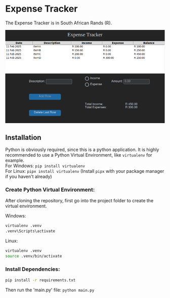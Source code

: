 # Expense Tracker

The Expense Tracker is in South African Rands \(R\).

![Screenshot](expense_tracker_screenshot.png)

## Installation

Python is obviously required, since this is a python application. It is highly recommended to use a Python Virtual Environment, like `virtualenv` for example.\
For Windows: `pip install virtualenv`\
For Linux: `pipx install virtualenv` (Install `pipx` with your package manager if you haven't already)

### Create Python Virtual Environment:
After cloning the repository, first go into the project folder to create the virtual environment.

Windows:
```cmd
virtualenv .venv
.venv\Scripts\activate
```

Linux:
```bash
virtualenv .venv
source .venv/bin/activate
```

### Install Dependencies:
```bash
pip install -r requirements.txt
```

Then run the 'main\.py' file: `python main.py`
